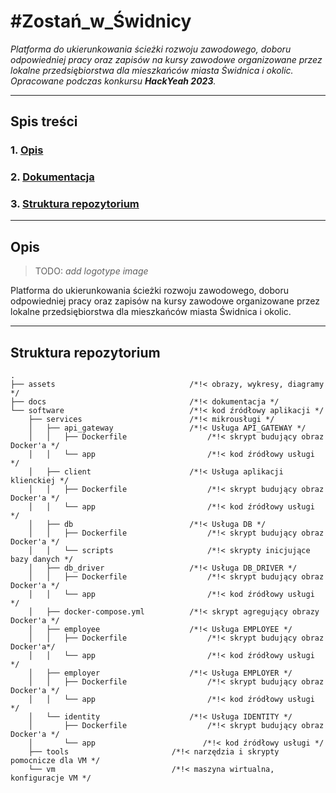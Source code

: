 # #Zostań_w_Świdnicy

*Platforma do ukierunkowania ścieżki rozwoju zawodowego, doboru odpowiedniej pracy oraz zapisów na kursy zawodowe organizowane przez lokalne przedsiębiorstwa dla mieszkańców miasta Świdnica i okolic. Opracowane podczas konkursu **HackYeah 2023**.*

---

## Spis treści

### 1. [Opis](#opis)

### 2. [Dokumentacja]()

### 3. [Struktura repozytorium](#struktura-repozytorium)

---

## Opis

> TODO: *add logotype image*

Platforma do ukierunkowania ścieżki rozwoju zawodowego, doboru odpowiedniej pracy oraz zapisów na kursy zawodowe organizowane przez lokalne przedsiębiorstwa dla mieszkańców miasta Świdnica i okolic.

---

## Struktura repozytorium

``` text
.
├── assets                              /*!< obrazy, wykresy, diagramy */            
├── docs                                /*!< dokumentacja */                
└── software                            /*!< kod źródłowy aplikacji */       
    ├── services                        /*!< mikrousługi */    
    │   ├── api_gateway                 /*!< Usługa API_GATEWAY */    
    │   │   ├── Dockerfile                  /*!< skrypt budujący obraz Docker'a */    
    │   │   └── app                         /*!< kod źródłowy usługi */    
    │   ├── client                      /*!< Usługa aplikacji klienckiej */    
    │   │   ├── Dockerfile                  /*!< skrypt budujący obraz Docker'a */
    │   │   └── app                         /*!< kod źródłowy usługi */
    │   ├── db                          /*!< Usługa DB */
    │   │   ├── Dockerfile                  /*!< skrypt budujący obraz Docker'a */
    │   │   └── scripts                     /*!< skrypty inicjujące bazy danych */
    │   ├── db_driver                   /*!< Usługa DB_DRIVER */
    │   │   ├── Dockerfile                  /*!< skrypt budujący obraz Docker'a */
    │   │   └── app                         /*!< kod źródłowy usługi */
    │   ├── docker-compose.yml          /*!< skrypt agregujący obrazy Docker'a */
    │   ├── employee                    /*!< Usługa EMPLOYEE */
    │   │   ├── Dockerfile                  /*!< skrypt budujący obraz Docker'a*/
    │   │   └── app                         /*!< kod źródłowy usługi */
    │   ├── employer                    /*!< Usługa EMPLOYER */
    │   │   ├── Dockerfile                  /*!< skrypt budujący obraz Docker'a */
    │   │   └── app                         /*!< kod źródłowy usługi */
    │   └── identity                    /*!< Usługa IDENTITY */
    │       ├── Dockerfile                  /*!< skrypt budujący obraz Docker'a */
    │       └── app                        /*!< kod źródłowy usługi */
    ├── tools                       /*!< narzędzia i skrypty pomocnicze dla VM */
    └── vm                          /*!< maszyna wirtualna, konfiguracje VM */
```
